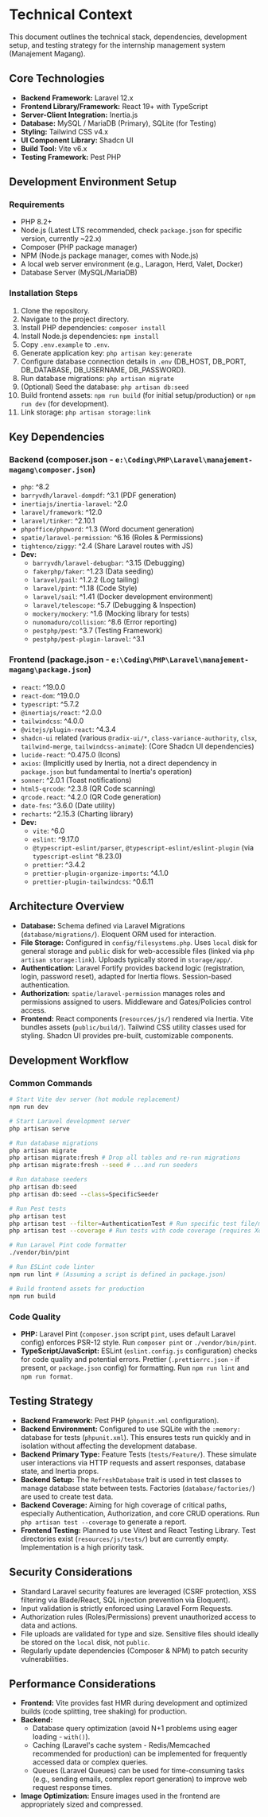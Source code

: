 # Technical Context

This document outlines the technical stack, dependencies, development setup, and testing strategy for the internship management system (Manajement Magang).

## Core Technologies

- **Backend Framework:** Laravel 12.x
- **Frontend Library/Framework:** React 19+ with TypeScript
- **Server-Client Integration:** Inertia.js
- **Database:** MySQL / MariaDB (Primary), SQLite (for Testing)
- **Styling:** Tailwind CSS v4.x
- **UI Component Library:** Shadcn UI
- **Build Tool:** Vite v6.x
- **Testing Framework:** Pest PHP

## Development Environment Setup

### Requirements

- PHP 8.2+
- Node.js (Latest LTS recommended, check `package.json` for specific version, currently ~22.x)
- Composer (PHP package manager)
- NPM (Node.js package manager, comes with Node.js)
- A local web server environment (e.g., Laragon, Herd, Valet, Docker)
- Database Server (MySQL/MariaDB)

### Installation Steps

1.  Clone the repository.
2.  Navigate to the project directory.
3.  Install PHP dependencies: `composer install`
4.  Install Node.js dependencies: `npm install`
5.  Copy `.env.example` to `.env`.
6.  Generate application key: `php artisan key:generate`
7.  Configure database connection details in `.env` (DB_HOST, DB_PORT, DB_DATABASE, DB_USERNAME, DB_PASSWORD).
8.  Run database migrations: `php artisan migrate`
9.  (Optional) Seed the database: `php artisan db:seed`
10. Build frontend assets: `npm run build` (for initial setup/production) or `npm run dev` (for development).
11. Link storage: `php artisan storage:link`

## Key Dependencies

### Backend (composer.json - `e:\Coding\PHP\Laravel\manajement-magang\composer.json`)

- `php`: ^8.2
- `barryvdh/laravel-dompdf`: ^3.1 (PDF generation)
- `inertiajs/inertia-laravel`: ^2.0
- `laravel/framework`: ^12.0
- `laravel/tinker`: ^2.10.1
- `phpoffice/phpword`: ^1.3 (Word document generation)
- `spatie/laravel-permission`: ^6.16 (Roles & Permissions)
- `tightenco/ziggy`: ^2.4 (Share Laravel routes with JS)
- **Dev:**
    - `barryvdh/laravel-debugbar`: ^3.15 (Debugging)
    - `fakerphp/faker`: ^1.23 (Data seeding)
    - `laravel/pail`: ^1.2.2 (Log tailing)
    - `laravel/pint`: ^1.18 (Code Style)
    - `laravel/sail`: ^1.41 (Docker development environment)
    - `laravel/telescope`: ^5.7 (Debugging & Inspection)
    - `mockery/mockery`: ^1.6 (Mocking library for tests)
    - `nunomaduro/collision`: ^8.6 (Error reporting)
    - `pestphp/pest`: ^3.7 (Testing Framework)
    - `pestphp/pest-plugin-laravel`: ^3.1

### Frontend (package.json - `e:\Coding\PHP\Laravel\manajement-magang\package.json`)

- `react`: ^19.0.0
- `react-dom`: ^19.0.0
- `typescript`: ^5.7.2
- `@inertiajs/react`: ^2.0.0
- `tailwindcss`: ^4.0.0
- `@vitejs/plugin-react`: ^4.3.4
- `shadcn-ui` related (various `@radix-ui/*`, `class-variance-authority`, `clsx`, `tailwind-merge`, `tailwindcss-animate`): (Core Shadcn UI dependencies)
- `lucide-react`: ^0.475.0 (Icons)
- `axios`: (Implicitly used by Inertia, not a direct dependency in `package.json` but fundamental to Inertia's operation)
- `sonner`: ^2.0.1 (Toast notifications)
- `html5-qrcode`: ^2.3.8 (QR Code scanning)
- `qrcode.react`: ^4.2.0 (QR Code generation)
- `date-fns`: ^3.6.0 (Date utility)
- `recharts`: ^2.15.3 (Charting library)
- **Dev:**
    - `vite`: ^6.0
    - `eslint`: ^9.17.0
    - `@typescript-eslint/parser`, `@typescript-eslint/eslint-plugin` (via `typescript-eslint` ^8.23.0)
    - `prettier`: ^3.4.2
    - `prettier-plugin-organize-imports`: ^4.1.0
    - `prettier-plugin-tailwindcss`: ^0.6.11

## Architecture Overview

- **Database:** Schema defined via Laravel Migrations (`database/migrations/`). Eloquent ORM used for interaction.
- **File Storage:** Configured in `config/filesystems.php`. Uses `local` disk for general storage and `public` disk for web-accessible files (linked via `php artisan storage:link`). Uploads typically stored in `storage/app/`.
- **Authentication:** Laravel Fortify provides backend logic (registration, login, password reset), adapted for Inertia flows. Session-based authentication.
- **Authorization:** `spatie/laravel-permission` manages roles and permissions assigned to users. Middleware and Gates/Policies control access.
- **Frontend:** React components (`resources/js/`) rendered via Inertia. Vite bundles assets (`public/build/`). Tailwind CSS utility classes used for styling. Shadcn UI provides pre-built, customizable components.

## Development Workflow

### Common Commands

```bash
# Start Vite dev server (hot module replacement)
npm run dev

# Start Laravel development server
php artisan serve

# Run database migrations
php artisan migrate
php artisan migrate:fresh # Drop all tables and re-run migrations
php artisan migrate:fresh --seed # ...and run seeders

# Run database seeders
php artisan db:seed
php artisan db:seed --class=SpecificSeeder

# Run Pest tests
php artisan test
php artisan test --filter=AuthenticationTest # Run specific test file/method
php artisan test --coverage # Run tests with code coverage (requires Xdebug/PCOV)

# Run Laravel Pint code formatter
./vendor/bin/pint

# Run ESLint code linter
npm run lint # (Assuming a script is defined in package.json)

# Build frontend assets for production
npm run build
```

### Code Quality

- **PHP:** Laravel Pint (`composer.json` script `pint`, uses default Laravel config) enforces PSR-12 style. Run `composer pint` or `./vendor/bin/pint`.
- **TypeScript/JavaScript:** ESLint (`eslint.config.js` configuration) checks for code quality and potential errors. Prettier (`.prettierrc.json` - if present, or `package.json` config) for formatting. Run `npm run lint` and `npm run format`.

## Testing Strategy

- **Backend Framework:** Pest PHP (`phpunit.xml` configuration).
- **Backend Environment:** Configured to use SQLite with the `:memory:` database for tests (`phpunit.xml`). This ensures tests run quickly and in isolation without affecting the development database.
- **Backend Primary Type:** Feature Tests (`tests/Feature/`). These simulate user interactions via HTTP requests and assert responses, database state, and Inertia props.
- **Backend Setup:** The `RefreshDatabase` trait is used in test classes to manage database state between tests. Factories (`database/factories/`) are used to create test data.
- **Backend Coverage:** Aiming for high coverage of critical paths, especially Authentication, Authorization, and core CRUD operations. Run `php artisan test --coverage` to generate a report.
- **Frontend Testing:** Planned to use Vitest and React Testing Library. Test directories exist (`resources/js/tests/`) but are currently empty. Implementation is a high priority task.

## Security Considerations

- Standard Laravel security features are leveraged (CSRF protection, XSS filtering via Blade/React, SQL injection prevention via Eloquent).
- Input validation is strictly enforced using Laravel Form Requests.
- Authorization rules (Roles/Permissions) prevent unauthorized access to data and actions.
- File uploads are validated for type and size. Sensitive files should ideally be stored on the `local` disk, not `public`.
- Regularly update dependencies (Composer & NPM) to patch security vulnerabilities.

## Performance Considerations

- **Frontend:** Vite provides fast HMR during development and optimized builds (code splitting, tree shaking) for production.
- **Backend:**
    - Database query optimization (avoid N+1 problems using eager loading - `with()`).
    - Caching (Laravel's cache system - Redis/Memcached recommended for production) can be implemented for frequently accessed data or complex queries.
    - Queues (Laravel Queues) can be used for time-consuming tasks (e.g., sending emails, complex report generation) to improve web request response times.
- **Image Optimization:** Ensure images used in the frontend are appropriately sized and compressed.
